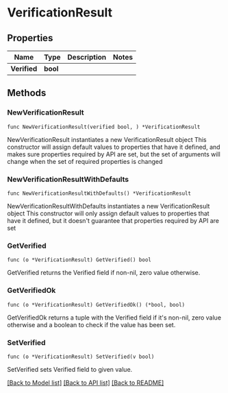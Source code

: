 # VerificationResult

## Properties

Name | Type | Description | Notes
------------ | ------------- | ------------- | -------------
**Verified** | **bool** |  | 

## Methods

### NewVerificationResult

`func NewVerificationResult(verified bool, ) *VerificationResult`

NewVerificationResult instantiates a new VerificationResult object
This constructor will assign default values to properties that have it defined,
and makes sure properties required by API are set, but the set of arguments
will change when the set of required properties is changed

### NewVerificationResultWithDefaults

`func NewVerificationResultWithDefaults() *VerificationResult`

NewVerificationResultWithDefaults instantiates a new VerificationResult object
This constructor will only assign default values to properties that have it defined,
but it doesn't guarantee that properties required by API are set

### GetVerified

`func (o *VerificationResult) GetVerified() bool`

GetVerified returns the Verified field if non-nil, zero value otherwise.

### GetVerifiedOk

`func (o *VerificationResult) GetVerifiedOk() (*bool, bool)`

GetVerifiedOk returns a tuple with the Verified field if it's non-nil, zero value otherwise
and a boolean to check if the value has been set.

### SetVerified

`func (o *VerificationResult) SetVerified(v bool)`

SetVerified sets Verified field to given value.



[[Back to Model list]](../README.md#documentation-for-models) [[Back to API list]](../README.md#documentation-for-api-endpoints) [[Back to README]](../README.md)


